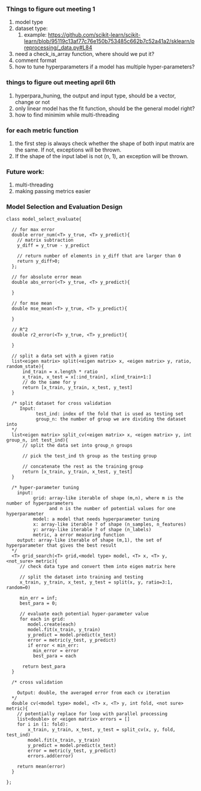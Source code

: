 ### Things to figure out meeting 1
1. model type
2. dataset type: 
    1. example: https://github.com/scikit-learn/scikit-learn/blob/95119c13af77c76e150b753485c662b7c52a41a2/sklearn/preprocessing/_data.py#L84
3. need a check_is_array function, where should we put it?
3. comment format
4. how to tune hyperparameters if a model has multiple hyper-parameters?  

### things to figure out meeting april 6th
1. hyperpara_huning, the output and input type, should be a vector, change or not
2. only linear model has the fit function, should be the general model right?
3. how to find minimim while multi-threading

### for each metric function
  1. the first step is always check whether the shape of both input matrix are the same. 
     If not, exceptions will be thrown.
  2. If the shape of the input label is not (n, 1), an exception will be thrown.


### Future work:
1. multi-threading
2. making passing metrics easier
     

### Model Selection and Evaluation Design

```
class model_select_evaluate{

  // for max error
  double error_num(<T> y_true, <T> y_predict){
    // matrix subtraction
    y_diff = y_true - y_predict
    
    // return number of elements in y_diff that are larger than 0
    return y_diff>0;
  };
  
  // for absolute error mean 
  double abs_error(<T> y_true, <T> y_predict){
  
  }
  
  // for mse mean
  double mse_mean(<T> y_true, <T> y_predict){
  
  }
  
  // R^2 
  double r2_error(<T> y_true, <T> y_predict){
  
  }
  
  // split a data set with a given ratio
  list<eigen matrix> split(<eigen matrix> x, <eigen matrix> y, ratio, random_state){
      ind_train = x.length * ratio
      x_train, x_test = x[:ind_train], x[ind_train+1:]
      // do the same for y
      return [x_train, y_train, x_test, y_test]
  }
  
  /* split dataset for cross validation
     Input: 
           test_ind: index of the fold that is used as testing set
           group_n: the number of group we are dividing the dataset into
  */
  list<eigen matrix> split_cv(<eigen matrix> x, <eigen matrix> y, int group_n, int test_ind){
      // split the data set into group_n groups
      
      // pick the test_ind th group as the testing group
      
      // concatenate the rest as the training group
      return [x_train, y_train, x_test, y_test]
  }
  
  /* hyper-parameter tuning
    input: 
          grid: array-like iterable of shape (m,n), where m is the number of hyperparameters 
                and n is the number of potential values for one hyperparameter
          model: a model that needs hyperparameter tuning
          x: array-like iterable ? of shape (n_samples, n_features)
          y: array-like iterable ? of shape (n_labels)
          metric, a error measuring function        
    output: array-like iterable of shape (m,1), the set of hyperparameter that gives the best result
  */
  <T> grid_search(<T> grid,<model type> model, <T> x, <T> y, <not_sure> metric){
     // check data type and convert them into eigen matrix here
     
     // split the dataset into training and testing 
     x_train, y_train, x_test, y_test = split(x, y, ratio=3:1, random=0)
  
     min_err = inf;
     best_para = 0;
     
     // evaluate each potential hyper-parameter value
     for each in grid:
        model.create(each)
        model.fit(x_train, y_train)
        y_predict = model.predict(x_test)
        error = metric(y_test, y_predict)
        if error < min_err:
          min_error = error
          best_para = each
          
      return best_para
  }
  
  /* cross validation
    
    Output: double, the averaged error from each cv iteration
  */
  double cv(<model type> model, <T> x, <T> y, int fold, <not sure> metric){
    // potentially replace for loop with parallel processing
    list<double> or <eigen matrix> errors = []
    for i in (1: fold):
        x_train, y_train, x_test, y_test = split_cv(x, y, fold, test_ind)
        model.fit(x_train, y_train)
        y_predict = model.predict(x_test)
        error = metric(y_test, y_predict)
        errors.add(error)
        
    return mean(error)
  }
  
};
```
